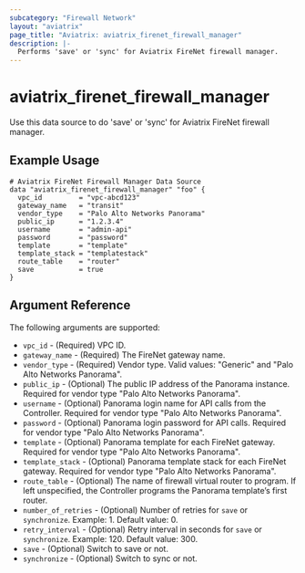 ```yaml
---
subcategory: "Firewall Network"
layout: "aviatrix"
page_title: "Aviatrix: aviatrix_firenet_firewall_manager"
description: |-
  Performs 'save' or 'sync' for Aviatrix FireNet firewall manager.
---
```


# aviatrix_firenet_firewall_manager

Use this data source to do 'save' or 'sync' for Aviatrix FireNet firewall manager.

## Example Usage

```hcl
# Aviatrix FireNet Firewall Manager Data Source
data "aviatrix_firenet_firewall_manager" "foo" {
  vpc_id         = "vpc-abcd123"
  gateway_name   = "transit"
  vendor_type    = "Palo Alto Networks Panorama"
  public_ip      = "1.2.3.4"
  username       = "admin-api"
  password       = "password"
  template       = "template"
  template_stack = "templatestack"
  route_table    = "router"
  save           = true
}
```

## Argument Reference

The following arguments are supported:

* `vpc_id` - (Required) VPC ID.
* `gateway_name` - (Required) The FireNet gateway name.
* `vendor_type` - (Required) Vendor type. Valid values: "Generic" and "Palo Alto Networks Panorama".
* `public_ip` - (Optional) The public IP address of the Panorama instance. Required for vendor type "Palo Alto Networks Panorama". 
* `username` - (Optional) Panorama login name for API calls from the Controller. Required for vendor type "Palo Alto Networks Panorama".
* `password` - (Optional) Panorama login password for API calls. Required for vendor type "Palo Alto Networks Panorama".
* `template` - (Optional) Panorama template for each FireNet gateway. Required for vendor type "Palo Alto Networks Panorama".
* `template_stack` - (Optional) Panorama template stack for each FireNet gateway. Required for vendor type "Palo Alto Networks Panorama".
* `route_table` - (Optional) The name of firewall virtual router to program. If left unspecified, the Controller programs the Panorama template’s first router.
* `number_of_retries` - (Optional) Number of retries for `save` or `synchronize`. Example: 1. Default value: 0.
* `retry_interval` - (Optional) Retry interval in seconds for `save` or `synchronize`. Example: 120. Default value: 300.
* `save` - (Optional) Switch to save or not.
* `synchronize` - (Optional) Switch to sync or not.
